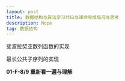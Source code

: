 ```yaml
---
layout: post
title: 数据结构与算法学习代码与课后完成情况与思考
description: Nope
tag: 数据结构
---
```


斐波拉契亚数列函数的实现

最长公共子序列的实现

**01-F-8/9 重新看一遍与理解**
